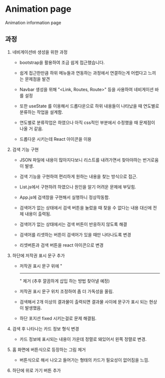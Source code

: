 # Animation page

Animation information page

## 과정

1. 네비게이션바 생성을 위한 과정

   - bootstrap을 활용하여 조금 쉽게 접근했습니다.

   - 쉽게 접근한만큼 하위 메뉴들과 연동하는 과정에서 연결하는게 어렵다고 느끼는 문제점을 발견

   - Navbar 생성을 위해 "<Link, Routes, Route>" 등을 사용하여 네비게이션 바를 설정

   - 또한 useState 를 이용해서 드롭다운으로 하위 내용들이 나타났을 때 연도별로 분류하는 작업을 설계함.

   - 연도별로 분류작업은 하였으나 아직 css적인 부분에서 수정했을 때 문제점이 나올 거 같음.

   - 드롭다운 시키는데 React 아이콘을 이용

2. 검색 기능 구현

   - JSON 파일에 내용이 많아지다보니 리스트를 내려가면서 찾아야하는 번거로움이 발생.

   - 검색 기능을 구현하여 편리하게 원하는 내용을 찾는 방식으로 접근.

   - List.js에서 구현하려 하였으나 원인을 알기 어려운 문제에 부딪힘.

   - App.js에 검색창을 구현해서 실행하니 정상작동함.

   - 검색어가 없는 상태에서 검색 버튼을 눌렀을 때 찾을 수 없다는 내용 대신에 전체 내용이 출력됨.

   - 검색어가 없는 상태에서는 검색 버튼이 반응하지 않도록 해결

   - 검색어를 리셋하는 버튼이 검색어가 있을 때만 나타나도록 변경

   - 리셋버튼과 검색 버튼을 react 아이콘으로 변경

3. 하단에 저작권 표시 문구 추가

   - 저작권 표시 문구 위에 "<hr />" 제거 (추후 깔끔하게 삽입 하는 방법 찾아낼 예정)

   - 저작권 표시 문구 위치 조정하여 좀 더 가독성을 올림.

   - 검색해서 2개 이상의 결과물이 출력되면 결과물 사이에 문구가 표시 되는 현상이 발생했음.

   - 하단 포지션 fixed 시키는걸로 문제 해결됨.

4. 검색 후 나타나는 카드 정보 형식 변경

   - 카드 정보에 표시되는 내용이 가운데 정렬로 돼있어서 왼쪽 정렬로 변경.

5. 홈 화면에 버튼식으로 등장하는 그림 제거

   - 버튼식으로 해서 나오고 들어가는 형태의 카드가 필요성이 없어짐을 느낌.

6. 하단에 위로 가기 버튼 추가
